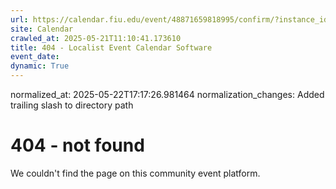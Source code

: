 ```yaml
---
url: https://calendar.fiu.edu/event/48871659818995/confirm/?instance_id=49163436746992&return=https%3A%2F%2Fcalendar.fiu.edu%2F
site: Calendar
crawled_at: 2025-05-21T11:10:41.173610
title: 404 - Localist Event Calendar Software
event_date: 
dynamic: True
---
```

normalized_at: 2025-05-22T17:17:26.981464
normalization_changes: Added trailing slash to directory path

# 404 - not found
We couldn't find the page on this community event platform.
